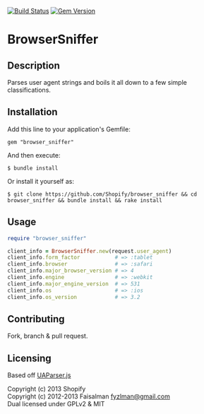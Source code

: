 [![Build Status](https://github.com/Shopify/browser_sniffer/actions/workflows/test.yml/badge.svg?branch=main)](https://github.com/Shopify/browser_sniffer/actions/workflows/test.yml)
[![Gem Version](https://badge.fury.io/rb/browser_sniffer.png)](http://badge.fury.io/rb/browser_sniffer)

# BrowserSniffer

## Description

Parses user agent strings and boils it all down to a few simple classifications.

## Installation

Add this line to your application's Gemfile:

    gem "browser_sniffer"

And then execute:

    $ bundle install

Or install it yourself as:

    $ git clone https://github.com/Shopify/browser_sniffer && cd browser_sniffer && bundle install && rake install

## Usage

```ruby
require "browser_sniffer"

client_info = BrowserSniffer.new(request.user_agent)
client_info.form_factor           # => :tablet
client_info.browser               # => :safari
client_info.major_browser_version # => 4
client_info.engine                # => :webkit
client_info.major_engine_version  # => 531
client_info.os                    # => :ios
client_info.os_version            # => 3.2
```

## Contributing

Fork, branch & pull request.

## Licensing

Based off [UAParser.js](https://github.com/faisalman/ua-parser-js)

Copyright (c) 2013 Shopify  
Copyright (c) 2012-2013 Faisalman <fyzlman@gmail.com>  
Dual licensed under GPLv2 & MIT
